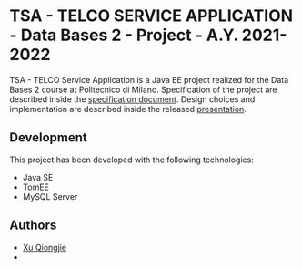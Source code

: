 # TSA - TELCO SERVICE APPLICATION - Data Bases 2 - Project - A.Y. 2021-2022

TSA - TELCO Service Application is a Java EE project realized for the Data Bases 2 course at Politecnico di Milano.
Specification of the project are described inside the [specification document](./Assignment/Specification.pdf).
Design choices and implementation are described inside the released [presentation]().

## Development
This project has been developed with the following technologies:
* Java SE
* TomEE
* MySQL Server
  
## Authors
* [Xu Qiongjie](https://github.com/)
* []()